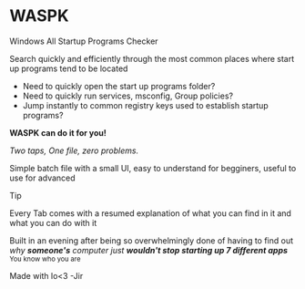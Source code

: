 # WASPK
Windows All Startup Programs Checker

Search quickly and efficiently through the most common places where start up programs tend to be located
- Need to quickly open the start up programs folder? 
- Need to quickly run services, msconfig, Group policies?
- Jump instantly to common registry keys used to establish startup programs?

**WASPK can do it for you!**

*Two taps, One file, zero problems.*

Simple batch file with a small UI, easy to understand for begginers, useful to use for advanced

> [!TIP]
> Every Tab comes with a resumed explanation of what you can find in it and what you can do with it

Built in an evening after being so overwhelmingly done of having to find out *why **someone's** computer just **wouldn't stop starting up 7 different apps***
<sub>You know who you are</sub>

Made with lo<3
-Jir
